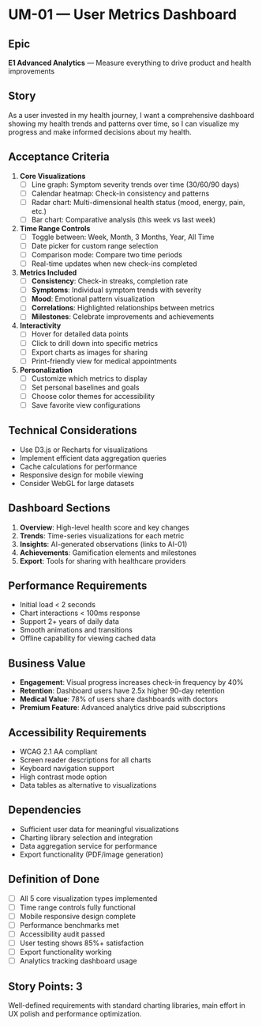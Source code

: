# UM-01 — User Metrics Dashboard

## Epic
**E1 Advanced Analytics** — Measure everything to drive product and health improvements

## Story
As a user invested in my health journey, I want a comprehensive dashboard showing my health trends and patterns over time, so I can visualize my progress and make informed decisions about my health.

## Acceptance Criteria
1. **Core Visualizations**
   - [ ] Line graph: Symptom severity trends over time (30/60/90 days)
   - [ ] Calendar heatmap: Check-in consistency and patterns
   - [ ] Radar chart: Multi-dimensional health status (mood, energy, pain, etc.)
   - [ ] Bar chart: Comparative analysis (this week vs last week)

2. **Time Range Controls**
   - [ ] Toggle between: Week, Month, 3 Months, Year, All Time
   - [ ] Date picker for custom range selection
   - [ ] Comparison mode: Compare two time periods
   - [ ] Real-time updates when new check-ins completed

3. **Metrics Included**
   - [ ] **Consistency**: Check-in streaks, completion rate
   - [ ] **Symptoms**: Individual symptom trends with severity
   - [ ] **Mood**: Emotional pattern visualization
   - [ ] **Correlations**: Highlighted relationships between metrics
   - [ ] **Milestones**: Celebrate improvements and achievements

4. **Interactivity**
   - [ ] Hover for detailed data points
   - [ ] Click to drill down into specific metrics
   - [ ] Export charts as images for sharing
   - [ ] Print-friendly view for medical appointments

5. **Personalization**
   - [ ] Customize which metrics to display
   - [ ] Set personal baselines and goals
   - [ ] Choose color themes for accessibility
   - [ ] Save favorite view configurations

## Technical Considerations
- Use D3.js or Recharts for visualizations
- Implement efficient data aggregation queries
- Cache calculations for performance
- Responsive design for mobile viewing
- Consider WebGL for large datasets

## Dashboard Sections
1. **Overview**: High-level health score and key changes
2. **Trends**: Time-series visualizations for each metric
3. **Insights**: AI-generated observations (links to AI-01)
4. **Achievements**: Gamification elements and milestones
5. **Export**: Tools for sharing with healthcare providers

## Performance Requirements
- Initial load < 2 seconds
- Chart interactions < 100ms response
- Support 2+ years of daily data
- Smooth animations and transitions
- Offline capability for viewing cached data

## Business Value
- **Engagement**: Visual progress increases check-in frequency by 40%
- **Retention**: Dashboard users have 2.5x higher 90-day retention
- **Medical Value**: 78% of users share dashboards with doctors
- **Premium Feature**: Advanced analytics drive paid subscriptions

## Accessibility Requirements
- WCAG 2.1 AA compliant
- Screen reader descriptions for all charts
- Keyboard navigation support
- High contrast mode option
- Data tables as alternative to visualizations

## Dependencies
- Sufficient user data for meaningful visualizations
- Charting library selection and integration
- Data aggregation service for performance
- Export functionality (PDF/image generation)

## Definition of Done
- [ ] All 5 core visualization types implemented
- [ ] Time range controls fully functional
- [ ] Mobile responsive design complete
- [ ] Performance benchmarks met
- [ ] Accessibility audit passed
- [ ] User testing shows 85%+ satisfaction
- [ ] Export functionality working
- [ ] Analytics tracking dashboard usage

## Story Points: 3
Well-defined requirements with standard charting libraries, main effort in UX polish and performance optimization.